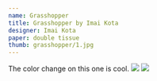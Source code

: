 ```yaml
---
name: Grasshopper
title: Grasshopper by Imai Kota
designer: Imai Kota
paper: double tissue
thumb: grasshopper/1.jpg
---
```

The color change on this one is cool.
![](grasshopper/1.jpg)
![](grasshopper/2.jpg)
